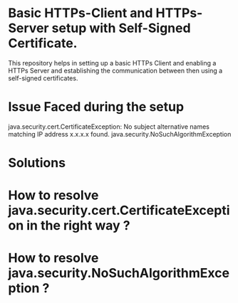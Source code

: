 # Basic HTTPs-Client and HTTPs-Server setup with Self-Signed Certificate.
This repository helps in setting up a basic HTTPs Client and enabling a HTTPs Server and establishing the communication between then using a self-signed certificates.

# Issue Faced during the setup 
java.security.cert.CertificateException: No subject alternative names matching IP address x.x.x.x found.
java.security.NoSuchAlgorithmException

# Solutions 
# How to resolve java.security.cert.CertificateException in the right way ?


# How to resolve java.security.NoSuchAlgorithmException ?

